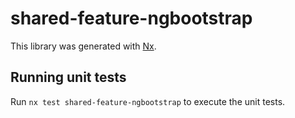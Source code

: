 # shared-feature-ngbootstrap

This library was generated with [Nx](https://nx.dev).

## Running unit tests

Run `nx test shared-feature-ngbootstrap` to execute the unit tests.
